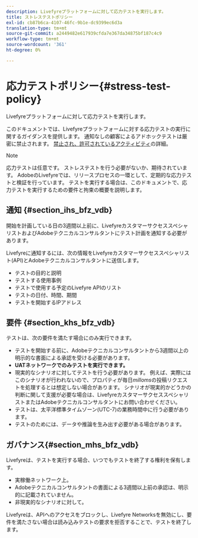```yaml
---
description: Livefyreプラットフォームに対して応力テストを実行します。
title: ストレステストポリシー
exl-id: cb87b6ca-4107-46fc-9b1e-dc9399ec6d3a
translation-type: tm+mt
source-git-commit: a2449482e617939cfda7e367da34875bf187c4c9
workflow-type: tm+mt
source-wordcount: '361'
ht-degree: 0%

---
```


# 応力テストポリシー{#stress-test-policy}

Livefyreプラットフォームに対して応力テストを実行します。

このドキュメントでは、Livefyreプラットフォームに対する応力テストの実行に関するガイダンスを提供します。 通知なしの顧客によるアドホックテストは厳密に禁止されます。 [禁止され、許可されているアクティビティ](#c_stress_test_policy/section_mhs_bfz_vdb)の詳細。

>[!NOTE]
>
>応力テストは任意です。 ストレステストを行う必要がないか、期待されています。 AdobeのLivefyreでは、リリースプロセスの一環として、定期的な応力テストと検証を行っています。 テストを実行する場合は、このドキュメントで、応力テストを実行するための要件と拘束の概要を説明します。

## 通知 {#section_ihs_bfz_vdb}

開始を計画している日の3週間以上前に、LivefyreカスタマーサクセススペシャリストおよびAdobeテクニカルコンサルタントにテスト計画を通知する必要があります。

Livefyreに通知するには、次の情報をLivefyreカスタマーサクセススペシャリスト(API)とAdobeテクニカルコンサルタントに送信します。

* テストの目的と説明
* テストする使用事例
* テストで使用する予定のLivefyre APIのリスト
* テストの日付、時間、期間
* テストを開始するIPアドレス

## 要件 {#section_khs_bfz_vdb}

テストは、次の要件を満たす場合にのみ実行できます。

* テストを開始する前に、Adobeテクニカルコンサルタントから3週間以上の明示的な書面による承認を受ける必要があります。
* **UATネットワークでのみテストを実行できます。**
* 現実的なシナリオに対してテストを行う必要があります。 例えば、実際にはこのシナリオが行われないので、プロパティが毎日&#x200B;*milloms*&#x200B;の投稿リクエストを処理するとは想定しない場合があります。 シナリオが現実的かどうかの判断に関して支援が必要な場合は、LivefyreカスタマーサクセススペシャリストまたはAdobeテクニカルコンサルタントにお問い合わせください。
* テストは、太平洋標準タイムゾーン\(UTC-7\)の業務時間中に行う必要があります。
* テストのためには、データや推論を生み出す必要がある場合があります。

## ガバナンス{#section_mhs_bfz_vdb}

Livefyreは、テストを実行する場合、いつでもテストを終了する権利を保有します。

* 実稼働ネットワーク上。
* Adobeテクニカルコンサルタントの書面による3週間以上前の承認は、明示的に記載されていません。
* 非現実的なシナリオに対して。

Livefyreは、APIへのアクセスをブロックし、Livefyre Networksを無効にし、要件を満たさない場合は読み込みテストの要求を拒否することで、テストを終了します。
